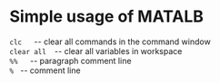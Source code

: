 # Simple usage of MATALB

`clc` &emsp; -- clear all commands in the command window  
`clear all` &ensp; -- clear all variables in workspace  
`%%` &emsp; -- paragraph comment line  
`%` &nbsp; -- comment line  

